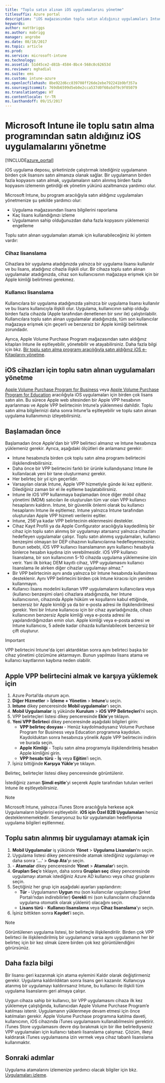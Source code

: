 ```yaml
---
title: "Toplu satın alınan iOS uygulamalarını yönetme"
titlesuffix: Azure portal
description: "iOS mağazasından toplu satın aldığınız uygulamaları Intune’a eşitlemeyi, ardından bunların kullanımını yönetmeyi ve izlemeyi öğrenin.\""
keywords: 
author: mattbriggs
ms.author: mabrigg
manager: angrobe
ms.date: 08/18/2017
ms.topic: article
ms.prod: 
ms.service: microsoft-intune
ms.technology: 
ms.assetid: 51d45ce2-d81b-4584-8bc4-568c8c62653d
ms.reviewer: mghadial
ms.suite: ems
ms.custom: intune-azure
ms.openlocfilehash: 8be922d6cc839708ff26de2ebe792241b9bf357a
ms.sourcegitcommit: 769db6599d5eb0e2cca537d0f60a5df9c9f05079
ms.translationtype: HT
ms.contentlocale: tr-TR
ms.lasthandoff: 09/15/2017
---
```

# <a name="how-to-manage-ios-apps-you-purchased-through-a-volume-purchase-program-with-microsoft-intune"></a>Microsoft Intune ile toplu satın alma programından satın aldığınız iOS uygulamalarını yönetme


[!INCLUDE[azure_portal](./includes/azure_portal.md)]

iOS uygulama deposu, şirketinizde çalıştırmak istediğiniz uygulamanın birden çok lisansını satın almanıza olanak sağlar. Bir uygulamanın birden fazla kopyasını satın almak, uygulamaların satın alınmış birden fazla kopyasını izlemenin getirdiği ek yönetim yükünü azaltmanıza yardımcı olur.

Microsoft Intune, bu program aracılığıyla satın aldığınız uygulamaları yönetmenize şu şekilde yardımcı olur:

- Uygulama mağazasından lisans bilgilerini raporlama
- Kaç lisans kullandığınızı izleme
- Uygulamanın sahip olduğunuzdan daha fazla kopyasını yüklemenizi engelleme

Toplu satın alınan uygulamaları atamak için kullanabileceğiniz iki yöntem vardır:

### <a name="device-licensing"></a>Cihaz lisanslama

Cihazlara bir uygulama atadığınızda yalnızca bir uygulama lisansı kullanılır ve bu lisans, atadığınız cihazla ilişkili olur.
Bir cihaza toplu satın alınan uygulamalar atadığınızda, cihaz son kullanıcısının mağazaya erişmek için bir Apple kimliği belirtmesi gerekmez. 



### <a name="user-licensing"></a>Kullanıcı lisanslama

Kullanıcılara bir uygulama atadığınızda yalnızca bir uygulama lisansı kullanılır ve bu lisans kullanıcıyla ilişkili olur. Uygulama, kullanıcının sahip olduğu birden fazla cihazda (Apple tarafından denetlenen bir sınır ile) çalıştırılabilir.
Kullanıcılara toplu satın alınan uygulamalar atadığınızda, tüm son kullanıcılar mağazaya erişmek için geçerli ve benzersiz bir Apple kimliği belirtmek zorundadır.


Ayrıca, Apple Volume Purchase Program mağazasından satın aldığınız kitapları Intune ile eşitleyebilir, yönetebilir ve atayabilirsiniz. Daha fazla bilgi için bkz. [Bir toplu satın alma programı aracılığıyla satın aldığınız iOS e-Kitaplarını yönetme](vpp-ebooks-ios.md).


## <a name="manage-volume-purchased-apps-for-ios-devices"></a>iOS cihazları için toplu satın alınan uygulamaları yönetme
[Apple Volume Purchase Program for Business](http://www.apple.com/business/vpp/) veya [Apple Volume Purchase Program for Education](http://volume.itunes.apple.com/us/store) aracılığıyla iOS uygulamaları için birden çok lisans satın alın. Bu sürece Apple web sitesinden bir Apple VPP hesabının ayarlanması ve Apple VPP belirtecinin Intune’a yüklenmesi dahildir.  Toplu satın alma bilgilerinizi daha sonra Intune’la eşitleyebilir ve toplu satın alınan uygulama kullanımınızı izleyebilirsiniz.

## <a name="before-you-start"></a>Başlamadan önce
Başlamadan önce Apple'dan bir VPP belirteci almanız ve Intune hesabınıza yüklemeniz gerekir. Ayrıca, aşağıdaki ölçütleri de anlamanız gerekir:

* Intune hesabınızla birden çok toplu satın alma programı belirtecini ilişkilendirebilirsiniz.
* Daha önce bir VPP belirtecini farklı bir ürünle kullandıysanız Intune ile kullanılacak yeni bir tane oluşturmanız gerekir.
* Her belirteç bir yıl için geçerlidir.
* Varsayılan olarak Intune, Apple VPP hizmetiyle günde iki kez eşitlenir. Dilediğiniz zaman bir el ile eşitleme başlatabilirsiniz.
* Intune ile iOS VPP kullanmaya başlamadan önce diğer mobil cihaz yönetimi (MDM) satıcıları ile oluşturulan tüm var olan VPP kullanıcı hesaplarını kaldırın. Intune, bir güvenlik önlemi olarak bu kullanıcı hesaplarını Intune ile eşitlemez. Intune yalnızca Intune tarafından oluşturulan Apple VPP hizmeti verilerini eşitler.
* Intune, 256’ya kadar VPP belirtecinin eklenmesini destekler.
* Cihaz Kayıt Profili ya da Apple Configurator aracılığıyla kaydedilmiş bir cihaz için toplu satın alınmış bir uygulamayı atarsanız yalnızca cihazları hedefleyen uygulamalar çalışır. Toplu satın alınmış uygulamaları, kullanıcı benzeşimi olmayan bir DEP cihazının kullanıcılarına hedefleyemezsiniz.
Bunun sebebi, iOS VPP kullanıcı lisanslamanın aynı kullanıcı hesabıyla binlerce hesabın kaydına izin verebilmesidir. iOS VPP kullanıcı lisanslama, bir son kullanıcının 5-10 cihazda uygulama yüklemesine izin verir.
Yani ilk birkaç DEM kayıtlı cihaz, VPP uygulamasını kullanıcı lisanslama ile alırken diğer cihazlar uygulamayı almaz.”
* Bir VPP belirtecinin aynı anda yalnızca bir Intune hesabında kullanılması desteklenir. Aynı VPP belirtecini birden çok Intune kiracısı için yeniden kullanmayın.
* Kullanıcı lisans modelini kullanan VPP uygulamalarını kullanıcılara veya (kullanıcı benzeşimi olan) cihazlara atadığınızda, her Intune kullanıcısının, cihazında Apple hüküm ve koşullarını kabul ettiğinde, benzersiz bir Apple kimliği ya da bir e-posta adresi ile ilişkilendirilmesi gerekir.
Yeni bir Intune kullanıcısı için bir cihaz ayarladığınızda, cihazı kullanıcının benzersiz Apple kimliği veya e-posta adresi ile yapılandırdığınızdan emin olun. Apple kimliği veya e-posta adresi ve Intune kullanıcısı, 5 adede kadar cihazda kullanılabilecek benzersiz bir çift oluşturur.

>[!IMPORTANT]
>VPP belirtecini Intune'da içeri aktardıktan sonra aynı belirteci başka bir cihaz yönetimi çözümüne aktarmayın. Bunun yapılması lisans atama ve kullanıcı kayıtlarının kaybına neden olabilir.

## <a name="to-get-and-upload-an-apple-vpp-token"></a>Apple VPP belirtecini almak ve karşıya yüklemek için

1. Azure Portal’da oturum açın.
2. **Diğer Hizmetler** > **İzleme + Yönetim** > **Intune**’u seçin.
3. **Intune** dikey penceresinde **Mobil uygulamalar**’ı seçin.
1.  **Mobil Uygulamalar** iş yükünde **Kurulum** > **iOS VPP Belirteçleri**’ni seçin.
2.  VPP belirteçleri listesi dikey penceresinde **Ekle**’ye tıklayın.
3.  **Yeni VPP Belirteci** dikey penceresinde aşağıdaki bilgileri girin:
    - **VPP belirteç dosyası** - Henüz kaydolmadıysanız Volume Purchase Program for Business veya Education programına kaydolun. Kaydolduktan sonra hesabınıza yönelik Apple VPP belirtecini indirin ve burada seçin.
    - **Apple Kimliği** - Toplu satın alma programıyla ilişkilendirilmiş hesabın Apple kimliğini girin.
    - **VPP hesabı türü** - **İş** veya **Eğitim**’i seçin.
4. İşiniz bittiğinde **Karşıya Yükle**‘ye tıklayın.

Belirteç, belirteçler listesi dikey penceresinde görüntülenir.


İstediğiniz zaman **Şimdi eşitle**’yi seçerek Apple tarafından tutulan verileri Intune ile eşitleyebilirsiniz.

> [!NOTE]
> Microsoft Intune, yalnızca iTunes Store aracılığıyla herkese açık Uygulamaların bilgilerini eşitleyebilir. **iOS için Özel B2B Uygulamaları** henüz desteklenmemektedir. Senaryonuz bu tür uygulamaları hedefliyorsa uygulama bilgileri eşitlenmez.

## <a name="to-assign-a-volume-purchased-app"></a>Toplu satın alınmış bir uygulamayı atamak için

1.  **Mobil Uygulamalar** iş yükünde **Yönet** > **Uygulama Lisansları**’nı seçin.
2.  Uygulama listesi dikey penceresinde atamak istediğiniz uygulamayı ve daha sonra ‘**...**’ > **Grup Ata**’yı seçin.
3.  *<app name>* - **Atamalar** dikey penceresinde **Yönet** > **Atamalar**’ı seçin.
4.  **Grupları Seç**’e tıklayın, daha sonra **Grupları seç** dikey penceresinde uygulamayı atamak istediğiniz Azure AD kullanıcı veya cihaz gruplarını seçin.
5.  Seçtiğiniz her grup için aşağıdaki ayarları yapılandırın:
    - **Tür** - Uygulamanın **Uygun** mu (son kullanıcılar uygulamayı Şirket Portalı’ndan indirebilirler) **Gerekli** mi (son kullanıcıların cihazlarında uygulama otomatik olarak yüklenir) olacağını seçin.
    - **Lisans türü** - **Kullanıcı lisanslama** veya **Cihaz lisanslama**’yı seçin.
6.  İşiniz bittikten sonra **Kaydet**’i seçin.


>[!NOTE]
>Görüntülenen uygulama listesi, bir belirteçle ilişkilendirilir. Birden çok VPP belirteci ile ilişkilendirilmiş bir uygulamanız varsa aynı uygulamanın her bir belirteç için bir kez olmak üzere birden çok kez görüntülendiğini görürsünüz.

## <a name="further-information"></a>Daha fazla bilgi

Bir lisansı geri kazanmak için atama eylemini Kaldır olarak değiştirmeniz gerekir. Uygulama kaldırıldıktan sonra lisans geri kazanılır. Kullanıcıya atanmış bir uygulamayı kaldırırsanız Intune, bu kullanıcı ile ilişkili tüm uygulama lisanslarını geri almaya çalışır.

Uygun cihaza sahip bir kullanıcı, bir VPP uygulamasını cihaza ilk kez yüklemeye çalıştığında, kullanıcıdan Apple Volume Purchase Program’e katılması istenir. Uygulamanın yüklenmeye devam etmesi için önce katılmaları gerekir. Apple Volume Purchase programına katılma daveti, kullanıcının, iOS cihazında iTunes uygulamasını kullanabilmesini gerektirir. iTunes Store uygulamasını devre dışı bırakmak için bir ilke belirlediyseniz VPP uygulamaları için kullanıcı tabanlı lisanslama çalışmaz. Çözüm, ilkeyi kaldırarak iTunes uygulamasına izin vermek veya cihaz tabanlı lisanslama kullanmaktır.



## <a name="next-steps"></a>Sonraki adımlar

Uygulama atamalarını izlemenize yardımcı olacak bilgiler için bkz. [Uygulamaları izleme](apps-monitor.md).